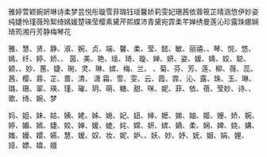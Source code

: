 

雅婷萱颖婉妍琳诗柔梦芸悦彤璇雪菲璐钰瑶馨娇莉雯妃珊茜依蓉筱芷晴涵悠伊妙姿纯婕怜瑾薇玲絮绮嫣媛楚瑛莹樱素黛芹熙蝶沛青黛宛霏柔芊婵绣曼莲沁珍露珠娜娴琦筠湘丹芳静梅琴花


雅、慧、贤、静、淑、婉、贞、端、馨、柔、莹、懿、敏、丽禧、、琴、悦、悠、嫣、纤、婷、娇、、 茵、美、艳、瑶、琦、璇、婵、妍、姿、媛、婧、姣、聪、颖、、妙、蕙、婕、琬、灵、琳、嫔、梅、兰、 、菊、芬、芳、莲、柳、薇、蕊、茜、樱、蓉、芷、蔷、清、 潇 霜、雪、雯、云、霞、霏、沁、露、珠、玉、琳、 璐、珊、翠、瑛、瑾、璀、玥、萌、糖、甜、咪、妮、菲、依、蓓、莹妙、诗、、歌、绮、婉、梦


妈、姐、妹、姑、姨、姥、姊、媳、妃、妞、婶、嬷、娣、妯、姬、姗、娇、婉、婷、媚、嫣、婕、姣、婵、媛、媲、姹、嫦、妍、嫔、嫡、柔、娴、婢、娆、媾、媸、嫚、嬛、嬿、慧、嫒、奴、妆、妮、妒、、妖、妙、妤、妩、姻、娟、娌、娅、嫖、嬉、嬗